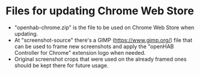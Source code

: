 # Files for updating Chrome Web Store
- "openhab-chrome.zip" is the file to be used on Chrome Web Store when updating.
- At "screenshot-source" there's a GIMP (https://www.gimp.org/) file that can be used to frame new screenshots and apply the "openHAB Controller for Chrome" extension logo when needed.
- Original screenshot crops that were used on the already framed ones should be kept there for future usage.
